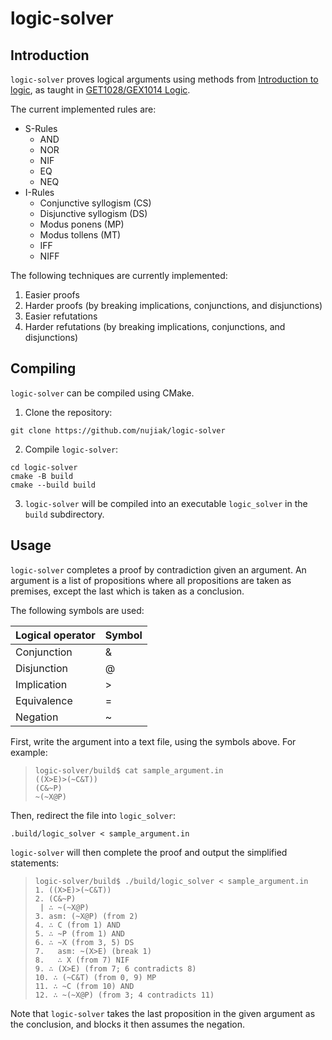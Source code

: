 # logic-solver

## Introduction

`logic-solver` proves logical arguments using methods
from [Introduction to logic](https://archive.org/details/introductiontolo0003gens_k7f4/page/424/mode/2up), as taught
in [GET1028/GEX1014 Logic](https://nusmods.com/courses/GET1028/logic).

The current implemented rules are:

- S-Rules
    - AND
    - NOR
    - NIF
    - EQ
    - NEQ
- I-Rules
    - Conjunctive syllogism (CS)
    - Disjunctive syllogism (DS)
    - Modus ponens (MP)
    - Modus tollens (MT)
    - IFF
    - NIFF

The following techniques are currently implemented:

1. Easier proofs
2. Harder proofs (by breaking implications, conjunctions, and disjunctions)
3. Easier refutations
4. Harder refutations (by breaking implications, conjunctions, and disjunctions)

## Compiling

`logic-solver` can be compiled using CMake.

1. Clone the repository:

```console
git clone https://github.com/nujiak/logic-solver
```

2. Compile `logic-solver`:

```console
cd logic-solver
cmake -B build
cmake --build build
```

3. `logic-solver` will be compiled into an executable `logic_solver` in the `build` subdirectory.

## Usage

`logic-solver` completes a proof by contradiction given an argument. An argument is a list of propositions where all
propositions are taken as premises, except the last which is taken as a conclusion.

The following symbols are used:

| Logical operator | Symbol |
|------------------|--------|
| Conjunction      | &      |
| Disjunction      | @      |
| Implication      | \>     |
| Equivalence      | =      |
| Negation         | ~      |

First, write the argument into a text file, using the symbols above. For example:

> ```console
> logic-solver/build$ cat sample_argument.in
> ((X>E)>(~C&T))
> (C&~P)
> ~(~X@P)
> ```

Then, redirect the file into `logic_solver`:

```console
.build/logic_solver < sample_argument.in
```

`logic-solver` will then complete the proof and output the simplified statements:

> ```console
> logic-solver/build$ ./build/logic_solver < sample_argument.in
> 1. ((X>E)>(~C&T))
> 2. (C&~P)
>  | ∴ ~(~X@P)
> 3. asm: (~X@P) (from 2)
> 4. ∴ C (from 1) AND
> 5. ∴ ~P (from 1) AND
> 6. ∴ ~X (from 3, 5) DS
> 7.   asm: ~(X>E) (break 1)
> 8.   ∴ X (from 7) NIF
> 9. ∴ (X>E) (from 7; 6 contradicts 8)
> 10. ∴ (~C&T) (from 0, 9) MP
> 11. ∴ ~C (from 10) AND
> 12. ∴ ~(~X@P) (from 3; 4 contradicts 11)
> ```

Note that `logic-solver` takes the last proposition in the given argument as the conclusion, and blocks it then assumes the negation.